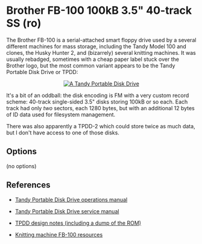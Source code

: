 <!-- This file is automatically generated. Do not edit. -->
# Brother FB-100 100kB 3.5" 40-track SS (ro)

The Brother FB-100 is a serial-attached smart floppy drive used by a several
different machines for mass storage, including the Tandy Model 100 and
clones, the Husky Hunter 2, and (bizarrely) several knitting machines. It was
usually rebadged, sometimes with a cheap paper label stuck over the Brother
logo, but the most common variant appears to be the Tandy Portable Disk Drive
or TPDD:

<div style="text-align: center">
<a href="http://www.old-computers.com/museum/computer.asp?c=233&st=1"> <img src="tpdd.jpg" alt="A Tandy Portable Disk Drive"/></a>
</div>

It's a bit of an oddball: the disk encoding is FM with a very custom record
scheme: 40-track single-sided 3.5" disks storing 100kB or so each. Each track
had only _two_ sectors, each 1280 bytes, but with an additional 12 bytes of
ID data used for filesystem management.

There was also apparently a TPDD-2 which could store twice as much data, but
I don't have access to one of those disks.

## Options

(no options)

References
----------

  - [Tandy Portable Disk Drive operations
	manual](http://www.classiccmp.org/cini/pdf/Tandy/Portable%20Disk%20Drive%20Operation%20Manual.pdf)

  - [Tandy Portable Disk Drive service
	manual](https://archive.org/details/TandyPortableDiskDriveSoftwareManual26-3808s)

  - [TPDD design notes (including a dump of the
	ROM)](http://bitchin100.com/wiki/index.php?title=TPDD_Design_Notes)

  - [Knitting machine FB-100
	resources](http://www.k2g2.org/wiki:brother_fb-100)

